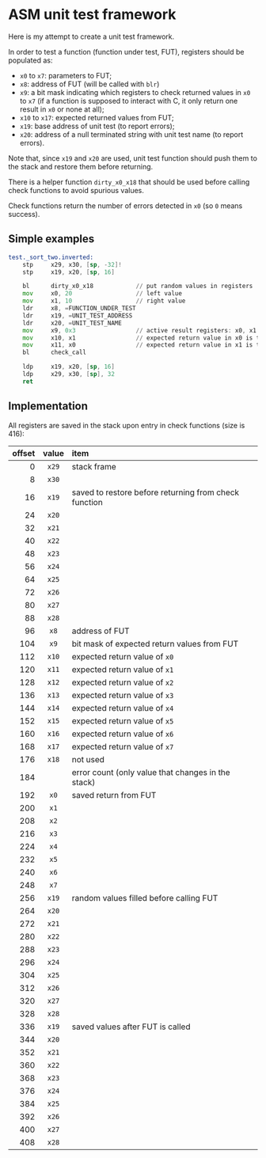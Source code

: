 # ASM unit test framework

Here is my attempt to create a unit test framework.

In order to test a function (function under test, FUT), registers should be populated as:

* `x0` to `x7`: parameters to FUT;
* `x8`: address of FUT (will be called with `blr`)
* `x9`: a bit mask indicating which registers to check returned values in `x0` to `x7` (if a
  function is supposed to interact with C, it only return one result in `x0` or none at all);
* `x10` to `x17`: expected returned values from FUT;
* `x19`: base address of unit test (to report errors);
* `x20`: address of a null terminated string with unit test name (to report errors).

Note that, since `x19` and `x20` are used, unit test function should push them to the stack and
restore them before returning.

There is a helper function `dirty_x0_x18` that should be used before calling check functions to
avoid spurious values.

Check functions return the number of errors detected in `x0` (so `0` means success).

## Simple examples

```asm
test._sort_two.inverted:
    stp     x29, x30, [sp, -32]!
    stp     x19, x20, [sp, 16]

    bl      dirty_x0_x18            // put random values in registers
    mov     x0, 20                  // left value
    mov     x1, 10                  // right value
    ldr     x8, =FUNCTION_UNDER_TEST
    ldr     x19, =UNIT_TEST_ADDRESS
    ldr     x20, =UNIT_TEST_NAME
    mov     x9, 0x3                 // active result registers: x0, x1
    mov     x10, x1                 // expected return value in x0 is the value in x1
    mov     x11, x0                 // expected return value in x1 is the value in x0
    bl      check_call

    ldp     x19, x20, [sp, 16]
    ldp     x29, x30, [sp], 32
    ret
```

## Implementation

All registers are saved in the stack upon entry in check functions (size is 416):

| offset | value | item                                                  |
| -----: | :---: | :---------------------------------------------------- |
|      0 | `x29` | stack frame                                           |
|      8 | `x30` |                                                       |
|     16 | `x19` | saved to restore before returning from check function |
|     24 | `x20` |                                                       |
|     32 | `x21` |                                                       |
|     40 | `x22` |                                                       |
|     48 | `x23` |                                                       |
|     56 | `x24` |                                                       |
|     64 | `x25` |                                                       |
|     72 | `x26` |                                                       |
|     80 | `x27` |                                                       |
|     88 | `x28` |                                                       |
|     96 | `x8`  | address of FUT                                        |
|    104 | `x9`  | bit mask of expected return values from FUT           |
|    112 | `x10` | expected return value of `x0`                         |
|    120 | `x11` | expected return value of `x1`                         |
|    128 | `x12` | expected return value of `x2`                         |
|    136 | `x13` | expected return value of `x3`                         |
|    144 | `x14` | expected return value of `x4`                         |
|    152 | `x15` | expected return value of `x5`                         |
|    160 | `x16` | expected return value of `x6`                         |
|    168 | `x17` | expected return value of `x7`                         |
|    176 | `x18` | not used                                              |
|    184 |       | error count (only value that changes in the stack)    |
|    192 | `x0`  | saved return from FUT                                 |
|    200 | `x1`  |                                                       |
|    208 | `x2`  |                                                       |
|    216 | `x3`  |                                                       |
|    224 | `x4`  |                                                       |
|    232 | `x5`  |                                                       |
|    240 | `x6`  |                                                       |
|    248 | `x7`  |                                                       |
|    256 | `x19` | random values filled before calling FUT               |
|    264 | `x20` |                                                       |
|    272 | `x21` |                                                       |
|    280 | `x22` |                                                       |
|    288 | `x23` |                                                       |
|    296 | `x24` |                                                       |
|    304 | `x25` |                                                       |
|    312 | `x26` |                                                       |
|    320 | `x27` |                                                       |
|    328 | `x28` |                                                       |
|    336 | `x19` | saved values after FUT is called                      |
|    344 | `x20` |                                                       |
|    352 | `x21` |                                                       |
|    360 | `x22` |                                                       |
|    368 | `x23` |                                                       |
|    376 | `x24` |                                                       |
|    384 | `x25` |                                                       |
|    392 | `x26` |                                                       |
|    400 | `x27` |                                                       |
|    408 | `x28` |                                                       |
